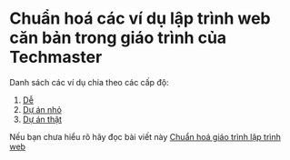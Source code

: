# Chuẩn hoá các ví dụ lập trình web căn bản trong giáo trình của Techmaster

Danh sách các ví dụ chia theo các cấp độ:

1. [Dễ](Basic.md)
2. [Dự án nhỏ](MiniProject.md)
3. [Dự án thật](Project.md)

Nếu bạn chưa hiểu rõ hãy đọc bài viết này [Chuẩn hoá giáo trình lập trình web](https://techmaster.vn/posts/33993/chuan-hoa-giao-trinh-lap-trinh-web)
